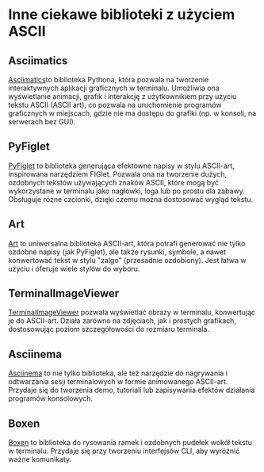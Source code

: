 # Inne ciekawe biblioteki z użyciem ASCII

## Asciimatics

[Asciimatics](https://pypi.org/project/asciimatics/)to biblioteka Pythona, która pozwala na tworzenie interaktywnych aplikacji graficznych w terminalu. Umożliwia ona wyświetlanie animacji, grafik i interakcję z użytkownikiem przy użyciu tekstu ASCII (ASCII art), co pozwala na uruchomienie programów graficznych w miejscach, gdzie nie ma dostępu do grafiki (np. w konsoli, na serwerach bez GUI).

## PyFiglet

[PyFiglet](https://pypi.org/project/pyfiglet/) to biblioteka generująca efektowne napisy w stylu ASCII-art, inspirowana narzędziem FIGlet. Pozwala ona na tworzenie dużych, ozdobnych tekstów używających znaków ASCII, które mogą być wykorzystane w terminalu jako nagłówki, loga lub po prostu dla zabawy. Obsługuje różne czcionki, dzięki czemu można dostosować wygląd tekstu.

## Art

[Art](https://pypi.org/project/art/) to uniwersalna biblioteka ASCII-art, która potrafi generować nie tylko ozdobne napisy (jak PyFiglet), ale także rysunki, symbole, a nawet konwertować tekst w stylu "zalgo" (przesadnie ozdobiony). Jest łatwa w użyciu i oferuje wiele stylów do wyboru.

## TerminalImageViewer

[TerminalImageViewer](https://pypi.org/project/terminal-image-viewer/) pozwala wyświetlać obrazy w terminalu, konwertując je do ASCII-art. Działa zarówno na zdjęciach, jak i prostych grafikach, dostosowując poziom szczegółowości do rozmiaru terminala.

## Asciinema

[Asciinema](https://asciinema.org/) to nie tylko biblioteka, ale też narzędzie do nagrywania i odtwarzania sesji terminalowych w formie animowanego ASCII-art. Przydaje się do tworzenia demo, tutoriali lub zapisywania efektów działania programów konsolowych.

## Boxen

[Boxen](https://pypi.org/project/boxen/) to biblioteka do rysowania ramek i ozdobnych pudełek wokół tekstu w terminalu. Przydaje się przy tworzeniu interfejsów CLI, aby wyróżnić ważne komunikaty.
